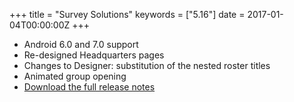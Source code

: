 +++
title = "Survey Solutions"
keywords = ["5.16"]
date = 2017-01-04T00:00:00Z
+++

- Android 6.0 and 7.0 support
- Re-designed Headquarters pages
- Changes to Designer: substitution of the nested roster titles
- Animated group opening
- [Download the full release notes](/release-notes/rest/ReleaseLetter23.pdf)